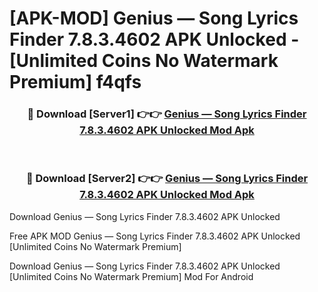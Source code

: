 # [APK-MOD] Genius — Song Lyrics Finder 7.8.3.4602 APK Unlocked - [Unlimited Coins No Watermark Premium] f4qfs



<div align="center">
<h3>🔴 Download [Server1] 👉👉 <a href="https://momento.my/?title=Genius_—_Song_Lyrics_Finder_7.8.3.4602_APK_Unlocked">Genius — Song Lyrics Finder 7.8.3.4602 APK Unlocked Mod Apk</a></h3><br>

<h3>🔴 Download [Server2] 👉👉 <a href="https://momento.my/?title=Genius_—_Song_Lyrics_Finder_7.8.3.4602_APK_Unlocked">Genius — Song Lyrics Finder 7.8.3.4602 APK Unlocked Mod Apk</a></h3>
</div>



Download Genius — Song Lyrics Finder 7.8.3.4602 APK Unlocked 

Free APK MOD Genius — Song Lyrics Finder 7.8.3.4602 APK Unlocked [Unlimited Coins No Watermark Premium]

Download Genius — Song Lyrics Finder 7.8.3.4602 APK Unlocked [Unlimited Coins No Watermark Premium] Mod For Android
